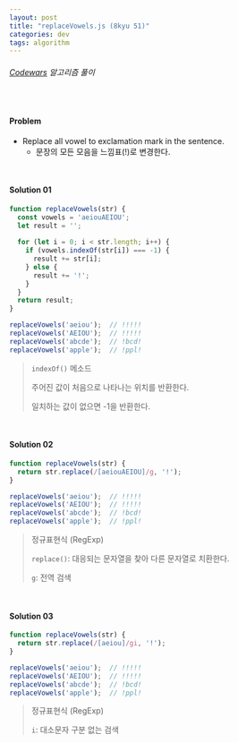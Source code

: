 ```yaml
---
layout: post
title: "replaceVowels.js (8kyu 51)"
categories: dev
tags: algorithm
---
```


###### [Codewars](https://www.codewars.com) 알고리즘 풀이

<br>

#### Problem

- Replace all vowel to exclamation mark in the sentence.
  - 문장의 모든 모음을 느낌표(\!)로 변경한다.

<br>

#### Solution 01

```js
function replaceVowels(str) {
  const vowels = 'aeiouAEIOU';
  let result = '';
  
  for (let i = 0; i < str.length; i++) {
    if (vowels.indexOf(str[i]) === -1) {
      result += str[i];
    } else {
      result += '!';
    }
  }
  return result;
}

replaceVowels('aeiou');  // !!!!!
replaceVowels('AEIOU');  // !!!!!
replaceVowels('abcde');  // !bcd!
replaceVowels('apple');  // !ppl!
```

> `indexOf()` 메소드
>
> 주어진 값이 처음으로 나타나는 위치를 반환한다.
>
> 일치하는 값이 없으면 -1을 반환한다.

<br>

#### Solution 02

```js
function replaceVowels(str) {
  return str.replace(/[aeiouAEIOU]/g, '!');
}

replaceVowels('aeiou');  // !!!!!
replaceVowels('AEIOU');  // !!!!!
replaceVowels('abcde');  // !bcd!
replaceVowels('apple');  // !ppl!
```

> 정규표현식 (RegExp)
>
> `replace()`: 대응되는 문자열을 찾아 다른 문자열로 치환한다.
>
> `g`: 전역 검색

<br>

#### Solution 03

```js
function replaceVowels(str) {
  return str.replace(/[aeiou]/gi, '!');
}

replaceVowels('aeiou');  // !!!!!
replaceVowels('AEIOU');  // !!!!!
replaceVowels('abcde');  // !bcd!
replaceVowels('apple');  // !ppl!
```

> 정규표현식 (RegExp)
>
> `i`: 대소문자 구분 없는 검색

<br>

<br>